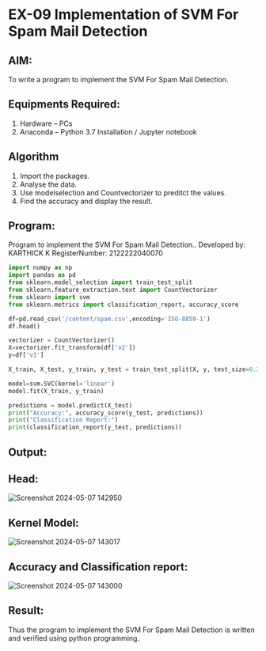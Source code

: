 # EX-09 Implementation of SVM For Spam Mail Detection

## AIM:
To write a program to implement the SVM For Spam Mail Detection.

## Equipments Required:
1. Hardware – PCs
2. Anaconda – Python 3.7 Installation / Jupyter notebook

## Algorithm
1. Import the packages.
2. Analyse the data.
3. Use modelselection and Countvectorizer to preditct the values.
4. Find the accuracy and display the result.

## Program:
Program to implement the SVM For Spam Mail Detection..
Developed by: KARTHICK K
RegisterNumber: 2122222040070

```python
import numpy as np
import pandas as pd
from sklearn.model_selection import train_test_split
from sklearn.feature_extraction.text import CountVectorizer
from sklearn import svm
from sklearn.metrics import classification_report, accuracy_score

df=pd.read_csv('/content/spam.csv',encoding='ISO-8859-1')
df.head()

vectorizer = CountVectorizer()
X=vectorizer.fit_transform(df['v2'])
y=df['v1']

X_train, X_test, y_train, y_test = train_test_split(X, y, test_size=0.25, random_state=42)

model=svm.SVC(kernel='linear')
model.fit(X_train, y_train)

predictions = model.predict(X_test)
print("Accuracy:", accuracy_score(y_test, predictions))
print("Classification Report:")
print(classification_report(y_test, predictions))
```
## Output:
## Head:
![Screenshot 2024-05-07 142950](https://github.com/karthick960/Implementation-of-SVM-For-Spam-Mail-Detection/assets/121215938/51e273c2-36a4-4bbb-95f4-54599a78569d)


## Kernel Model:
![Screenshot 2024-05-07 143017](https://github.com/karthick960/Implementation-of-SVM-For-Spam-Mail-Detection/assets/121215938/0923cdc7-990b-4cf1-8594-bc93b160098f)

## Accuracy and Classification report:
![Screenshot 2024-05-07 143000](https://github.com/karthick960/Implementation-of-SVM-For-Spam-Mail-Detection/assets/121215938/d5d4bca9-8668-44e7-931a-9b482dcd1bf8)


## Result:
Thus the program to implement the SVM For Spam Mail Detection is written and verified using python programming.
